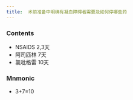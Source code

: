 ```yaml
---
title:  术前准备中明确有凝血障碍者需要及如何停哪些药
--- 
```


### Contents
- NSAIDS 2,3天
- 阿司匹林 7天
- 氯吡格雷 10天

### Mnmonic
- 3+7=10
